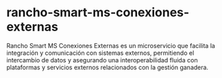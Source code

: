 # rancho-smart-ms-conexiones-externas
Rancho Smart MS Conexiones Externas es un microservicio que facilita la integración y comunicación con sistemas externos, permitiendo el intercambio de datos y asegurando una interoperabilidad fluida con plataformas y servicios externos relacionados con la gestión ganadera.
